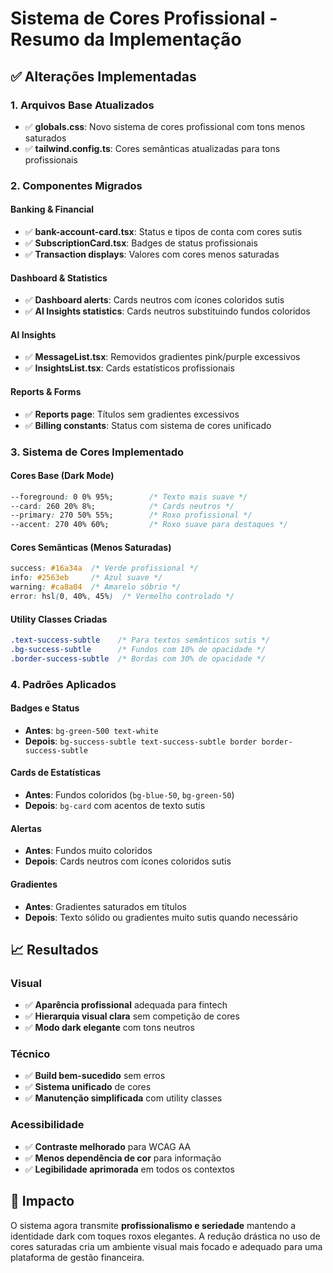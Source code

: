# Sistema de Cores Profissional - Resumo da Implementação

## ✅ Alterações Implementadas

### 1. **Arquivos Base Atualizados**
- ✅ **globals.css**: Novo sistema de cores profissional com tons menos saturados
- ✅ **tailwind.config.ts**: Cores semânticas atualizadas para tons profissionais

### 2. **Componentes Migrados**

#### Banking & Financial
- ✅ **bank-account-card.tsx**: Status e tipos de conta com cores sutis
- ✅ **SubscriptionCard.tsx**: Badges de status profissionais
- ✅ **Transaction displays**: Valores com cores menos saturadas

#### Dashboard & Statistics
- ✅ **Dashboard alerts**: Cards neutros com ícones coloridos sutis
- ✅ **AI Insights statistics**: Cards neutros substituindo fundos coloridos

#### AI Insights
- ✅ **MessageList.tsx**: Removidos gradientes pink/purple excessivos
- ✅ **InsightsList.tsx**: Cards estatísticos profissionais

#### Reports & Forms
- ✅ **Reports page**: Títulos sem gradientes excessivos
- ✅ **Billing constants**: Status com sistema de cores unificado

### 3. **Sistema de Cores Implementado**

#### Cores Base (Dark Mode)
```css
--foreground: 0 0% 95%;        /* Texto mais suave */
--card: 260 20% 8%;            /* Cards neutros */
--primary: 270 50% 55%;        /* Roxo profissional */
--accent: 270 40% 60%;         /* Roxo suave para destaques */
```

#### Cores Semânticas (Menos Saturadas)
```css
success: #16a34a  /* Verde profissional */
info: #2563eb     /* Azul suave */
warning: #ca8a04  /* Amarelo sóbrio */
error: hsl(0, 40%, 45%)  /* Vermelho controlado */
```

#### Utility Classes Criadas
```css
.text-success-subtle    /* Para textos semânticos sutis */
.bg-success-subtle      /* Fundos com 10% de opacidade */
.border-success-subtle  /* Bordas com 30% de opacidade */
```

### 4. **Padrões Aplicados**

#### Badges e Status
- **Antes**: `bg-green-500 text-white`
- **Depois**: `bg-success-subtle text-success-subtle border border-success-subtle`

#### Cards de Estatísticas
- **Antes**: Fundos coloridos (`bg-blue-50`, `bg-green-50`)
- **Depois**: `bg-card` com acentos de texto sutis

#### Alertas
- **Antes**: Fundos muito coloridos
- **Depois**: Cards neutros com ícones coloridos sutis

#### Gradientes
- **Antes**: Gradientes saturados em títulos
- **Depois**: Texto sólido ou gradientes muito sutis quando necessário

## 📈 Resultados

### Visual
- ✅ **Aparência profissional** adequada para fintech
- ✅ **Hierarquia visual clara** sem competição de cores
- ✅ **Modo dark elegante** com tons neutros

### Técnico
- ✅ **Build bem-sucedido** sem erros
- ✅ **Sistema unificado** de cores
- ✅ **Manutenção simplificada** com utility classes

### Acessibilidade
- ✅ **Contraste melhorado** para WCAG AA
- ✅ **Menos dependência de cor** para informação
- ✅ **Legibilidade aprimorada** em todos os contextos

## 🎯 Impacto

O sistema agora transmite **profissionalismo e seriedade** mantendo a identidade dark com toques roxos elegantes. A redução drástica no uso de cores saturadas cria um ambiente visual mais focado e adequado para uma plataforma de gestão financeira.